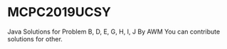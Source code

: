 # MCPC2019UCSY
Java Solutions for Problem B, D, E, G, H, I, J 
By AWM
You can contribute solutions for other. 
